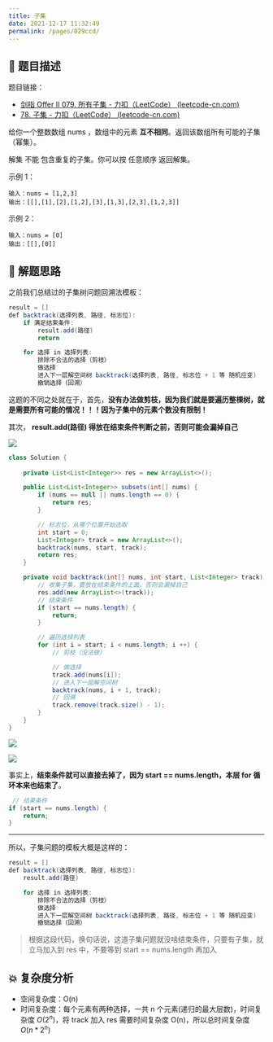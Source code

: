 ```yaml
---
title: 子集
date: 2021-12-17 11:32:49
permalink: /pages/029ccd/
---
```


## 📃 题目描述

题目链接：

- [剑指 Offer II 079. 所有子集 - 力扣（LeetCode） (leetcode-cn.com)](https://leetcode-cn.com/problems/TVdhkn/)
- [78. 子集 - 力扣（LeetCode） (leetcode-cn.com)](https://leetcode-cn.com/problems/subsets/)

给你一个整数数组 nums ，数组中的元素 **互不相同**。返回该数组所有可能的子集（幂集）。

解集 不能 包含重复的子集。你可以按 任意顺序 返回解集。

示例 1：

```
输入：nums = [1,2,3]
输出：[[],[1],[2],[1,2],[3],[1,3],[2,3],[1,2,3]]
```

示例 2：

```
输入：nums = [0]
输出：[[],[0]]
```

## 🔔 解题思路

之前我们总结过的子集树问题回溯法模板：

```java
result = []
def backtrack(选择列表, 路径, 标志位):
    if 满足结束条件:
        result.add(路径)
        return

    for 选择 in 选择列表:
        排除不合法的选择（剪枝）
        做选择
        进入下一层解空间树 backtrack(选择列表, 路径, 标志位 + 1 等 随机应变)
        撤销选择（回溯）
```

这题的不同之处就在于，首先，**没有办法做剪枝，因为我们就是要遍历整棵树，就是需要所有可能的情况！！！因为子集中的元素个数没有限制！**

其次， **result.add(路径) 得放在结束条件判断之前，否则可能会漏掉自己**

![](https://cs-wiki.oss-cn-shanghai.aliyuncs.com/img/20211217113604.png)


```java
class Solution {
    
    private List<List<Integer>> res = new ArrayList<>();

    public List<List<Integer>> subsets(int[] nums) {
        if (nums == null || nums.length == 0) {
            return res;
        }

        // 标志位，从哪个位置开始选取
        int start = 0;
        List<Integer> track = new ArrayList<>();
        backtrack(nums, start, track);
        return res;
    }

    private void backtrack(int[] nums, int start, List<Integer> track) {
        // 收集子集，要放在结束条件的上面，否则会漏掉自己
        res.add(new ArrayList<>(track));
        // 结束条件
        if (start == nums.length) {
            return;
        }

        // 遍历选择列表
        for (int i = start; i < nums.length; i ++) {
            // 剪枝（没法做）

            // 做选择
            track.add(nums[i]);
            // 进入下一层解空间树
            backtrack(nums, i + 1, track);
            // 回溯
            track.remove(track.size() - 1);
        }
    }
}
```

![](https://cs-wiki.oss-cn-shanghai.aliyuncs.com/img/20220125112158.png)

![](https://cs-wiki.oss-cn-shanghai.aliyuncs.com/img/20211217113625.png)

事实上，**结束条件就可以直接去掉了，因为 start == nums.length，本层 for 循环本来也结束了**。

```java
 // 结束条件
if (start == nums.length) {
    return;
}
```

---

所以，子集问题的模板大概是这样的：

```java
result = []
def backtrack(选择列表, 路径, 标志位):
    result.add(路径)

    for 选择 in 选择列表:
        排除不合法的选择（剪枝）
        做选择
        进入下一层解空间树 backtrack(选择列表, 路径, 标志位 + 1 等 随机应变)
        撤销选择（回溯）
```

> 根据这段代码，换句话说，这道子集问题就没啥结束条件，只要有子集，就立马加入到 res 中，不要等到 start == nums.length 再加入
>

## 💥 复杂度分析

- 空间复杂度：O(n)
- 时间复杂度：每个元素有两种选择，一共 n 个元素(递归的最大层数)，时间复杂度 $O(2^n)$，将 track 加入 res 需要时间复杂度 O(n)，所以总时间复杂度 $O(n * 2^n)$

